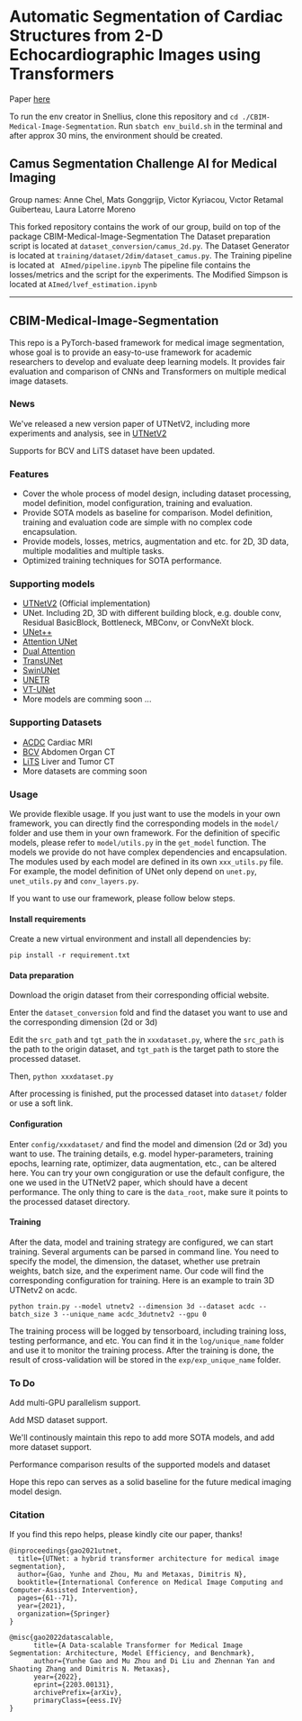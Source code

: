 # Automatic Segmentation of Cardiac Structures from 2-D Echocardiographic Images using Transformers
Paper [here](https://ieeexplore.ieee.org/abstract/document/10563657)

To run the env creator in Snellius, clone this repository and ```cd ./CBIM-Medical-Image-Segmentation```. Run ```sbatch env_build.sh``` in the terminal and after approx 30 mins, the environment should be created. 

## Camus Segmentation Challenge AI for Medical Imaging
Group names: Anne Chel, Mats Gonggrijp, Victor Kyriacou, Vıctor Retamal Guiberteau, Laura Latorre Moreno

This forked repository contains the work of our group, build on top of the package CBIM-Medical-Image-Segmentation
The Dataset preparation script is located at ```dataset_conversion/camus_2d.py```. 
The Dataset Generator is located at ```training/dataset/2dim/dataset_camus.py```.
The Training pipeline is located at ``` AImed/pipeline.ipynb``` The pipeline file contains the losses/metrics and the script for the experiments.
The Modified Simpson is located at ```AImed/lvef_estimation.ipynb```

----------------------------------------------------------------------------------------------------
## CBIM-Medical-Image-Segmentation

This repo is a PyTorch-based framework for medical image segmentation, whose goal is to provide an easy-to-use framework for academic researchers to develop and 
evaluate deep learning models. It provides fair evaluation and comparison of CNNs and Transformers on multiple medical image datasets. 

### News
We've released a new version paper of UTNetV2, including more experiments and analysis, see in [UTNetV2](https://arxiv.org/abs/2203.00131)

Supports for BCV and LiTS dataset have been updated.

### Features
- Cover the whole process of model design, including dataset processing, model definition, model configuration, training and evaluation.
- Provide SOTA models as baseline for comparison. Model definition, training and evaluation code are simple with no complex code encapsulation.
- Provide models, losses, metrics, augmentation and etc. for 2D, 3D data, multiple modalities and multiple tasks.
- Optimized training techniques for SOTA performance.


### Supporting models
- [UTNetV2](https://arxiv.org/abs/2203.00131) (Official implementation)
- UNet. Including 2D, 3D with different building block, e.g. double conv, Residual BasicBlock, Bottleneck, MBConv, or ConvNeXt block.
- [UNet++](https://arxiv.org/abs/1807.10165)
- [Attention UNet](https://arxiv.org/abs/1804.03999)
- [Dual Attention](https://arxiv.org/abs/1809.02983)
- [TransUNet](https://arxiv.org/abs/2102.04306)
- [SwinUNet](https://arxiv.org/abs/2105.05537)
- [UNETR](https://arxiv.org/abs/2103.10504)
- [VT-UNet](https://arxiv.org/pdf/2111.13300.pdf)
- More models are comming soon ... 

### Supporting Datasets
- [ACDC](https://www.creatis.insa-lyon.fr/Challenge/acdc/databases.html) Cardiac MRI
- [BCV](https://www.synapse.org/#!Synapse:syn3193805/wiki/217789) Abdomen Organ CT
- [LiTS](https://competitions.codalab.org/competitions/17094) Liver and Tumor CT
- More datasets are comming soon


### Usage
We provide flexible usage. If you just want to use the models in your own framework, you can directly find the corresponding models in the `model/` folder and use them in your own framework. For the definition of specific models, please refer to `model/utils.py` in the `get_model` function. The models we provide do not have complex dependencies and encapsulation. The modules used by each model are defined in its own `xxx_utils.py` file. For example, the model definition of UNet only depend on `unet.py`, `unet_utils.py` and `conv_layers.py`.

If you want to use our framework, please follow below steps.

#### Install requirements
Create a new virtual environment and install all dependencies by:
```
pip install -r requirement.txt
```
#### Data preparation
Download the origin dataset from their corresponding official website.

Enter the `dataset_conversion` fold and find the dataset you want to use and the corresponding dimension (2d or 3d)

Edit the `src_path` and `tgt_path` the in `xxxdataset.py`, where the `src_path` is the path to the origin dataset, and `tgt_path` is the target path to store the processed dataset.

Then, `python xxxdataset.py`

After processing is finished, put the processed dataset into `dataset/` folder or use a soft link.

#### Configuration
Enter `config/xxxdataset/` and find the model and dimension (2d or 3d) you want to use. The training details, e.g. model hyper-parameters, training epochs, learning rate, optimizer, data augmentation, etc., can be altered here. You can try your own congiguration or use the default configure, the one we used in the UTNetV2 paper, which should have a decent performance. The only thing to care is the `data_root`, make sure it points to the processed dataset directory.

#### Training
After the data, model and training strategy are configured, we can start training. Several arguments can be parsed in command line. You need to specify the model, the dimension, the dataset, whether use pretrain weights, batch size, and the experiment name. Our code will find the corresponding configuration for training. Here is an example to train 3D UTNetv2 on acdc.

```
python train.py --model utnetv2 --dimension 3d --dataset acdc --batch_size 3 --unique_name acdc_3dutnetv2 --gpu 0
```

The training process will be logged by tensorboard, including training loss, testing performance, and etc. You can find it in the `log/unique_name` folder and use it to monitor the training process. After the training is done, the result of cross-validation will be stored in the `exp/exp_unique_name` folder.


### To Do
Add multi-GPU parallelism support.

Add MSD dataset support.

We'll continously maintain this repo to add more SOTA models, and add more dataset support. 

Performance comparison results of the supported models and dataset

Hope this repo can serves as a solid baseline for the future medical imaging model design.

### Citation
If you find this repo helps, please kindly cite our paper, thanks!
```
@inproceedings{gao2021utnet,
  title={UTNet: a hybrid transformer architecture for medical image segmentation},
  author={Gao, Yunhe and Zhou, Mu and Metaxas, Dimitris N},
  booktitle={International Conference on Medical Image Computing and Computer-Assisted Intervention},
  pages={61--71},
  year={2021},
  organization={Springer}
}

@misc{gao2022datascalable,
      title={A Data-scalable Transformer for Medical Image Segmentation: Architecture, Model Efficiency, and Benchmark}, 
      author={Yunhe Gao and Mu Zhou and Di Liu and Zhennan Yan and Shaoting Zhang and Dimitris N. Metaxas},
      year={2022},
      eprint={2203.00131},
      archivePrefix={arXiv},
      primaryClass={eess.IV}
}

```
